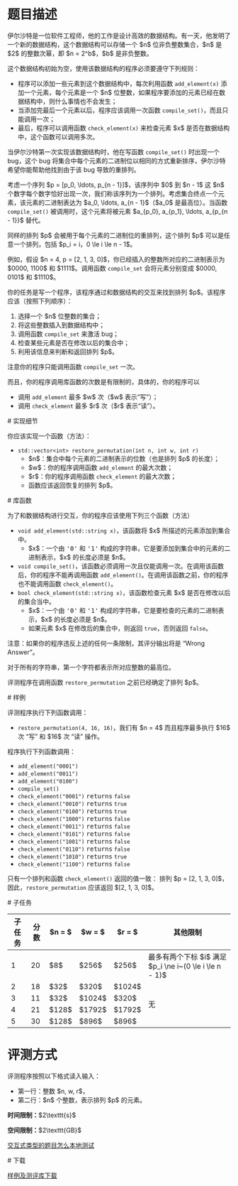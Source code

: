 # 题目描述

<p>伊尔沙特是一位软件工程师，他的工作是设计高效的数据结构。有一天，他发明了一个新的数据结构，这个数据结构可以存储一个 $n$ 位非负整数集合，$n$ 是 $2$ 的整数次幂，即 $n = 2^b$，$b$ 是非负整数。</p>
<p>这个数据结构初始为空，使用该数据结构的程序必须要遵守下列规则：</p>
<ul><li>程序可以添加一些元素到这个数据结构中，每次利用函数 <code>add_element(x)</code> 添加一个元素，每个元素是一个 $n$ 位整数，如果程序要添加的元素已经在数据结构中，则什么事情也不会发生；</li>
<li>当添加完最后一个元素以后，程序应该调用一次函数 <code>compile_set()</code>，而且只能调用一次；</li>
<li>最后，程序可以调用函数 <code>check_element(x)</code> 来检查元素 $x$ 是否在数据结构中，这个函数可以调用多次。</li>
</ul><p>当伊尔沙特第一次实现该数据结构时，他在写函数 <code>compile_set()</code> 时出现一个 bug，这个 bug 将集合中每个元素的二进制位以相同的方式重新排序，伊尔沙特希望你能帮助他找到由于该 bug 导致的重排列。</p>
<p>考虑一个序列 $p = [p_0, \ldots, p_{n - 1}]$，该序列中 $0$ 到 $n - 1$ 这 $n$ 个数字每个数字恰好出现一次，我们称该序列为一个排列。考虑集合终点一个元素，该元素的二进制表达为 $a_0, \ldots, a_{n - 1}$（$a_0$ 是最高位）。当函数 <code>compile_set()</code> 被调用时，这个元素将被元素 $a_{p_0}, a_{p_1}, \ldots, a_{p_{n - 1}}$ 替代。</p>
<p>同样的排列 $p$ 会被用于每个元素的二进制位的重排列，这个排列 $p$ 可以是任意一个排列，包括 $p_i = i，0 \le i \le n - 1$。</p>
<p>例如，假设 $n = 4, p = [2, 1, 3, 0]$，你已经插入的整数所对应的二进制表示为 $0000, 1100$ 和 $1111$。调用函数 <code>compile_set</code> 会将元素分别变成 $0000, 0101$ 和 $1110$。</p>
<p>你的任务是写一个程序，该程序通过和数据结构的交互来找到排列 $p$。该程序应该（按照下列顺序）：</p>
<ol><li>选择一个 $n$ 位整数的集合；</li>
<li>将这些整数插入到数据结构中；</li>
<li>调用函数 <code>compile_set</code> 来激活 bug；</li>
<li>检查某些元素是否在修改以后的集合中；</li>
<li>利用该信息来判断和返回排列 $p$。</li>
</ol><p>注意你的程序只能调用函数 <code>compile_set</code> 一次。</p>
<p>而且，你的程序调用库函数的次数是有限制的，具体的，你的程序可以</p>
<ul><li>调用 <code>add_element</code> 最多 $w$ 次（$w$ 表示“写”）；</li>
<li>调用 <code>check_element</code> 最多 $r$ 次（$r$ 表示“读”）。</li>
</ul># 实现细节


<p>你应该实现一个函数（方法）：</p>
<ul><li><code>std::vector&lt;int&gt; restore_permutation(int n, int w, int r)</code><ul><li>$n$：集合中每个元素的二进制表示的位数（也是排列 $p$ 的长度）；</li>
<li>$w$：你的程序调用函数 <code>add_element</code> 的最大次数；</li>
<li>$r$：你的程序调用函数 <code>check_element</code> 的最大次数；</li>
<li>函数应该返回恢复的排列 $p$。</li>
</ul></li>
</ul># 库函数


<p>为了和数据结构进行交互，你的程序应该使用下列三个函数（方法）</p>
<ul><li><code>void add_element(std::string x)</code>，该函数将 $x$ 所描述的元素添加到集合中。<ul><li>$x$：一个由 <samp>&#39;0&#39;</samp> 和 <samp>&#39;1&#39;</samp> 构成的字符串，它是要添加到集合中的元素的二进制表示，$x$ 的长度必须是 $n$。</li>
</ul></li>
<li><code>void compile_set()</code>，该函数必须调用一次且仅能调用一次。在调用该函数后，你的程序不能再调用函数 <code>add_element()</code>。在调用该函数之前，你的程序也不能调用函数 <code>check_element()</code>。</li>
<li><code>bool check_element(std::string x)</code>，该函数检查元素 $x$ 是否在修改以后的集合当中。<ul><li>$x$：一个由 <samp>&#39;0&#39;</samp> 和 <samp>&#39;1&#39;</samp> 构成的字符串，它是要检查的元素的二进制表示，$x$ 的长度必须是 $n$。</li>
<li>如果元素 $x$ 在修改后的集合中，则返回 <code>true</code>，否则返回 <code>false</code>。</li>
</ul></li>
</ul><p>注意：如果你的程序违反上述的任何一条限制，其评分输出将是 “Wrong Answer”。</p>
<p>对于所有的字符串，第一个字符都表示所对应整数的最高位。</p>
<p>评测程序在调用函数 <code>restore_permutation</code> 之前已经确定了排列 $p$。</p>
# 样例


<p>评测程序执行下列函数调用：</p>
<ul><li><code>restore_permutation(4, 16, 16)</code>，我们有 $n = 4$ 而且程序最多执行 $16$ 次 “写” 和 $16$ 次 “读” 操作。</li>
</ul><p>程序执行下列函数调用：</p>
<ul><li><code>add_element(&#34;0001&#34;)</code></li>
<li><code>add_element(&#34;0011&#34;)</code></li>
<li><code>add_element(&#34;0100&#34;)</code></li>
<li><code>compile_set()</code></li>
<li><code>check_element(&#34;0001&#34;)</code> <samp>returns</samp> <code>false</code></li>
<li><code>check_element(&#34;0010&#34;)</code> <samp>returns</samp> <code>true</code></li>
<li><code>check_element(&#34;0100&#34;)</code> <samp>returns</samp> <code>true</code></li>
<li><code>check_element(&#34;1000&#34;)</code> <samp>returns</samp> <code>false</code></li>
<li><code>check_element(&#34;0011&#34;)</code> <samp>returns</samp> <code>false</code></li>
<li><code>check_element(&#34;0101&#34;)</code> <samp>returns</samp> <code>false</code></li>
<li><code>check_element(&#34;1001&#34;)</code> <samp>returns</samp> <code>false</code></li>
<li><code>check_element(&#34;0110&#34;)</code> <samp>returns</samp> <code>false</code></li>
<li><code>check_element(&#34;1010&#34;)</code> <samp>returns</samp> <code>true</code></li>
<li><code>check_element(&#34;1100&#34;)</code> <samp>returns</samp> <code>false</code></li>
</ul><p>只有一个排列和函数 <code>check_element()</code> 返回的值一致：
排列 $p = [2, 1, 3, 0]$，因此，<code>restore_permutation</code> 应该返回 $[2, 1, 3, 0]$。</p>
# 子任务


<div class="table-responsive">
<table class="table table-bordered table-text-center table-vertical-middle"><thead><tr><th>子任务</th>
<th>分数</th>
<th>$n = $</th>
<th>$w = $</th>
<th>$r = $</th>
<th>其他限制</th>
</tr></thead><tbody><tr><td>1</td><td>20</td><td>$8$</td><td>$256$</td><td>$256$</td><td>最多有两个下标 $i$ 满足 $p_i \ne i~(0 \le i \le n - 1)$</td></tr><tr><td>2</td><td>18</td><td>$32$</td><td>$320$</td><td>$1024$</td><td rowspan="4">无</td></tr><tr><td>3</td><td>11</td><td>$32$</td><td>$1024$</td><td>$320$</td></tr><tr><td>4</td><td>21</td><td>$128$</td><td>$1792$</td><td>$1792$</td></tr><tr><td>5</td><td>30</td><td>$128$</td><td>$896$</td><td>$896$</td></tr></tbody></table></div>

# 评测方式


<p>评测程序按照以下格式读入输入：</p>
<ul><li>第一行：整数 $n, w, r$，</li>
<li>第二行：$n$ 个整数，表示排列 $p$ 的元素。</li>
</ul><p><strong>时间限制：</strong>$2\texttt{s}$</p>
<p><strong>空间限制：</strong>$2\texttt{GB}$</p>
<p><a href="/faq">交互式类型的题目怎么本地测试</a></p>
# 下载


<p><a href="/download.php?type=problem&amp;id=239">样例及测评库下载</a></p>
